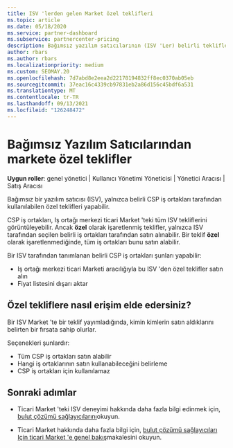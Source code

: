 ```yaml
---
title: ISV 'lerden gelen Market özel teklifleri
ms.topic: article
ms.date: 05/18/2020
ms.service: partner-dashboard
ms.subservice: partnercenter-pricing
description: Bağımsız yazılım satıcılarının (ISV 'Ler) belirli teklifleri özel ve yalnızca belirli CSP iş ortakları için kullanılabilir hale getirme hakkında bilgi edinin.
author: rbars
ms.author: rbars
ms.localizationpriority: medium
ms.custom: SEOMAY.20
ms.openlocfilehash: 7d7abd8e2eea2d22178194832ff8ec0370ab05eb
ms.sourcegitcommit: 37eac16c4339cb97831eb2a86d156c45bdf6a531
ms.translationtype: MT
ms.contentlocale: tr-TR
ms.lasthandoff: 09/13/2021
ms.locfileid: "126248472"
---
```

# <a name="marketplace-exclusive-offers-from-independent-software-vendors"></a>Bağımsız Yazılım Satıcılarından markete özel teklifler

**Uygun roller**: genel yönetici | Kullanıcı Yönetimi Yöneticisi | Yönetici Aracısı | Satış Aracısı

Bağımsız bir yazılım satıcısı (ISV), yalnızca belirli CSP iş ortakları tarafından kullanılabilen özel teklifleri yapabilir.

CSP iş ortakları, Iş ortağı merkezi ticari Market 'teki tüm ISV tekliflerini görüntüleyebilir. Ancak **özel** olarak işaretlenmiş teklifler, yalnızca ISV tarafından seçilen belirli iş ortakları tarafından satın alınabilir. Bir teklif **özel** olarak işaretlenmediğinde, tüm iş ortakları bunu satın alabilir.

Bir ISV tarafından tanımlanan belirli CSP iş ortakları şunları yapabilir:

- Iş ortağı merkezi ticari Marketi aracılığıyla bu ISV 'den özel teklifler satın alın
- Fiyat listesini dışarı aktar

## <a name="how-do-you-gain-access-to-exclusive-offers"></a>Özel tekliflere nasıl erişim elde edersiniz?

Bir ISV Market 'te bir teklif yayımladığında, kimin kimlerin satın aldıklarını belirten bir fırsata sahip olurlar.

Seçenekleri şunlardır:

- Tüm CSP iş ortakları satın alabilir
- Hangi iş ortaklarının satın kullanabileceğini belirleme
- CSP iş ortakları için kullanılamaz

## <a name="next-steps"></a>Sonraki adımlar

- Ticari Market 'teki ISV deneyimi hakkında daha fazla bilgi edinmek için, [bulut çözümü sağlayıcılarını](/azure/marketplace/cloud-solution-providers)okuyun.

- Ticari Market hakkında daha fazla bilgi için, [bulut çözümü sağlayıcıları Için ticari Market 'e genel bakış](csp-commercial-marketplace-overview.md)makalesini okuyun.